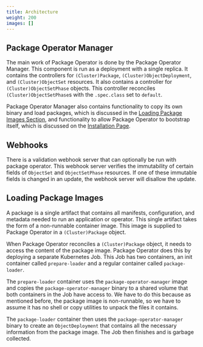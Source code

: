 ```yaml
---
title: Architecture
weight: 200
images: []
---
```


## Package Operator Manager

The main work of Package Operator is done by the Package Operator Manager. This
component is run as a deployment with a single replica. It contains the controllers
for `(Cluster)Package`, `(Cluster)ObjectDeployment`, and `(Cluster)ObjectSet` resources.
It also contains a controller for `(Cluster)ObjectSetPhase` objects. This controller
reconciles `(Cluster)ObjectSetPhase`s with the `.spec.class` set to `default`.

Package Operator Manager also contains functionality to copy its own binary and
load packages, which is discussed in the [Loading Package Images Section](#loading-package-images),
and functionality to allow Package Operator to bootstrap itself, which is discussed
on the [Installation Page](/docs/getting_started/installation#via_package_operator).

## Webhooks

There is a validation webhook server that can optionally be run with package operator.
This webhook server verifies the immutability of certain fields of `ObjectSet`
and `ObjectSetPhase` resources. If one of these immutable fields is changed in
an update, the webhook server will disallow the update.

## Loading Package Images

A package is a single artifact that contains all manifests, configuration,
and metadata needed to run an application or operator. This single artifact takes
the form of a non-runnable container image. This image is supplied to Package
Operator in a `(Cluster)Package` object.

When Package Operator reconciles a `(Cluster)Package` object, it needs to access
the content of the package image. Package Operator does this by deploying a separate
Kubernetes Job. This Job has two containers, an init container called `prepare-loader`
and a regular container called `package-loader`.

The `prepare-loader` container uses the `package-operator-manager` image and copies
the `package-operator-manager` binary to a shared volume that both containers in
the Job have access to. We have to do this because as mentioned before, the package
image is non-runnable, so we have to assume it has no shell or copy utilities to
unpack the files it contains.

The `package-loader` container then uses the `package-operator-manager` binary to
create an `ObjectDeployment` that contains all the necessary information from the
package image. The Job then finishes and is garbage collected.
